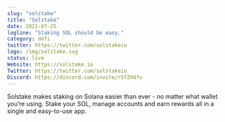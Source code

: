```yaml
---
slug: "solstake"
title: "Solstake"
date: 2021-07-25
logline: "Staking SOL should be easy."
category: defi
twitter: https://twitter.com/solstakeio
logo: /img/solstake.svg
status: live
Website: https://solstake.io
Twitter: https://twitter.com/solstakeio		
Discord: https://discord.com/invite/r5fZHdfu
---
```

Solstake makes staking on Solana easier than ever - no matter what wallet you’re using. Stake your SOL, manage accounts and earn rewards all in a single and easy-to-use app.
